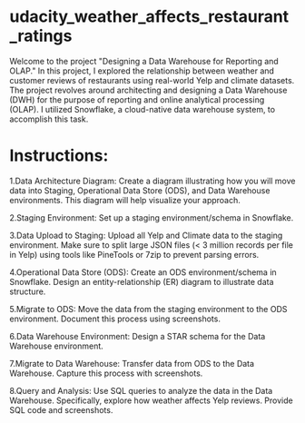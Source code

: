 # udacity_weather_affects_restaurant_ratings

Welcome to the project "Designing a Data Warehouse for Reporting and OLAP." In this project, I explored the relationship between weather and customer reviews of restaurants using real-world Yelp and climate datasets. The project revolves around architecting and designing a Data Warehouse (DWH) for the purpose of reporting and online analytical processing (OLAP). I utilized Snowflake, a cloud-native data warehouse system, to accomplish this task.

# Instructions:

1.Data Architecture Diagram: Create a diagram illustrating how you will move data into Staging, Operational Data Store (ODS), and Data Warehouse environments. This diagram will help visualize your approach.

2.Staging Environment: Set up a staging environment/schema in Snowflake.

3.Data Upload to Staging: Upload all Yelp and Climate data to the staging environment. Make sure to split large JSON files (< 3 million records per file in Yelp) using tools like PineTools or 7zip to prevent parsing errors.

4.Operational Data Store (ODS): Create an ODS environment/schema in Snowflake. Design an entity-relationship (ER) diagram to illustrate data structure.

5.Migrate to ODS: Move the data from the staging environment to the ODS environment. Document this process using screenshots.

6.Data Warehouse Environment: Design a STAR schema for the Data Warehouse environment.

7.Migrate to Data Warehouse: Transfer data from ODS to the Data Warehouse. Capture this process with screenshots.

8.Query and Analysis: Use SQL queries to analyze the data in the Data Warehouse. Specifically, explore how weather affects Yelp reviews. Provide SQL code and screenshots.
